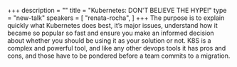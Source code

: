 +++
description = ""
title = "Kubernetes: DON'T BELIEVE THE HYPE!"
type = "new-talk"
speakers = [
        "renata-rocha",
]
+++
The purpose is to explain quickly what Kubernetes does best, it’s major issues, understand how it became so popular so fast and ensure you make an informed decision about whether you should be using it as your solution or not. K8S is a complex and powerful tool, and like any other devops tools it has pros and cons, and those have to be pondered before a team commits to a migration.